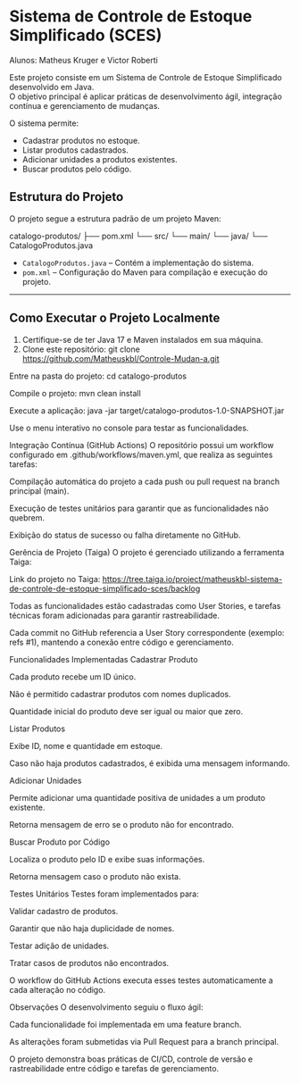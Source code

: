 # Sistema de Controle de Estoque Simplificado (SCES)

Alunos: Matheus Kruger e Victor Roberti

Este projeto consiste em um Sistema de Controle de Estoque Simplificado desenvolvido em Java.  
O objetivo principal é aplicar práticas de desenvolvimento ágil, integração contínua e gerenciamento de mudanças.

O sistema permite:
- Cadastrar produtos no estoque.
- Listar produtos cadastrados.
- Adicionar unidades a produtos existentes.
- Buscar produtos pelo código.

## Estrutura do Projeto

O projeto segue a estrutura padrão de um projeto Maven:

catalogo-produtos/
├── pom.xml
└── src/
└── main/
└── java/
└── CatalogoProdutos.java


- `CatalogoProdutos.java` – Contém a implementação do sistema.
- `pom.xml` – Configuração do Maven para compilação e execução do projeto.

---

## Como Executar o Projeto Localmente

1. Certifique-se de ter Java 17 e Maven instalados em sua máquina.
2. Clone este repositório:
git clone https://github.com/Matheuskbl/Controle-Mudan-a.git

Entre na pasta do projeto:
cd catalogo-produtos

Compile o projeto:
mvn clean install

Execute a aplicação:
java -jar target/catalogo-produtos-1.0-SNAPSHOT.jar

Use o menu interativo no console para testar as funcionalidades.

Integração Contínua (GitHub Actions)
O repositório possui um workflow configurado em .github/workflows/maven.yml, que realiza as seguintes tarefas:

Compilação automática do projeto a cada push ou pull request na branch principal (main).

Execução de testes unitários para garantir que as funcionalidades não quebrem.

Exibição do status de sucesso ou falha diretamente no GitHub.

Gerência de Projeto (Taiga)
O projeto é gerenciado utilizando a ferramenta Taiga:

Link do projeto no Taiga: https://tree.taiga.io/project/matheuskbl-sistema-de-controle-de-estoque-simplificado-sces/backlog

Todas as funcionalidades estão cadastradas como User Stories, e tarefas técnicas foram adicionadas para garantir rastreabilidade.

Cada commit no GitHub referencia a User Story correspondente (exemplo: refs #1), mantendo a conexão entre código e gerenciamento.

Funcionalidades Implementadas
Cadastrar Produto

Cada produto recebe um ID único.

Não é permitido cadastrar produtos com nomes duplicados.

Quantidade inicial do produto deve ser igual ou maior que zero.

Listar Produtos

Exibe ID, nome e quantidade em estoque.

Caso não haja produtos cadastrados, é exibida uma mensagem informando.

Adicionar Unidades

Permite adicionar uma quantidade positiva de unidades a um produto existente.

Retorna mensagem de erro se o produto não for encontrado.

Buscar Produto por Código

Localiza o produto pelo ID e exibe suas informações.

Retorna mensagem caso o produto não exista.

Testes Unitários
Testes foram implementados para:

Validar cadastro de produtos.

Garantir que não haja duplicidade de nomes.

Testar adição de unidades.

Tratar casos de produtos não encontrados.

O workflow do GitHub Actions executa esses testes automaticamente a cada alteração no código.

Observações
O desenvolvimento seguiu o fluxo ágil:

Cada funcionalidade foi implementada em uma feature branch.

As alterações foram submetidas via Pull Request para a branch principal.

O projeto demonstra boas práticas de CI/CD, controle de versão e rastreabilidade entre código e tarefas de gerenciamento.
